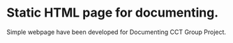 # Static HTML page for documenting.

Simple webpage have been developed for Documenting CCT Group Project.
